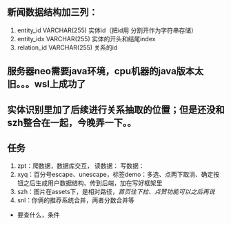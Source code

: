 ## 新闻数据结构加三列：
1. entity_id      VARCHAR(255) 实体id（把id用 分割开作为字符串存储）
2. entity_idx     VARCHAR(255) 实体的开头和结尾index
3. relation_id    VARCHAR(255) 关系的id

## 服务器neo需要java环境，cpu机器的java版本太旧。。。wsl上成功了

## 实体识别里加了后续进行关系抽取的位置；但是还没和szh整合在一起，今晚弄一下。。

## 任务
1. zpt：爬数据，数据库交互，
读数据：
写数据：
2. xyq：百分号escape、unescape，标签demo：多选、点两下取消、确定按钮之后生成用户数据结构、传到后端，加在写好框架里
3. szh：图片在assets下，是相对路径，*首页往下拉、点赞功能可以之后再说*
4. snl：你俩的推荐系统合并，两者分数合并等
- 要查什么，条件